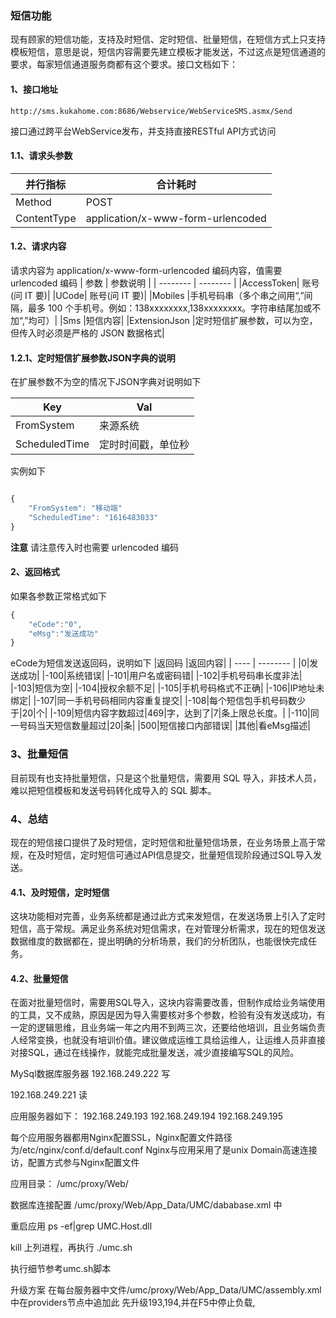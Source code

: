 
### 短信功能

现有顾家的短信功能，支持及时短信、定时短信、批量短信，在短信方式上只支持模板短信，意思是说，短信内容需要先建立模板才能发送，不过这点是短信通道的要求，每家短信通道服务商都有这个要求。接口文档如下：

#### 1、接口地址

```
http://sms.kukahome.com:8686/Webservice/WebServiceSMS.asmx/Send
```

接口通过跨平台WebService发布，并支持直接RESTful API方式访问
 

#### 1.1、请求头参数

| 并行指标 | 合计耗时     |  
| -------- | ------------ |
| Method | POST |  
| ContentType | application/x-www-form-urlencoded |

#### 1.2、请求内容

请求内容为 application/x-www-form-urlencoded 编码内容，值需要 urlencoded 编码
| 参数 | 参数说明 |
| -------- | -------- |
|AccessToken| 账号(问 IT 要)|
|UCode| 账号(问 IT 要)|
|Mobiles |手机号码串（多个串之间用“,”间隔，最多 100 个手机号。例如：138xxxxxxxx,138xxxxxxxx。字符串结尾加或不加“,”均可）|
|Sms |短信内容|
|ExtensionJson |定时短信扩展参数，可以为空，但传入时必须是严格的 JSON 数据格式|

#### 1.2.1、定时短信扩展参数JSON字典的说明

在扩展参数不为空的情况下JSON字典对说明如下

| Key | Val |
| ---- | -------- |
|FromSystem| 来源系统|
|ScheduledTime| 定时时间戳，单位秒|
实例如下

``` javascript

{
    "FromSystem": "移动端"
    "ScheduledTime": "1616483033"
}
```

**注意** 请注意传入时也需要 urlencoded 编码

#### 2、返回格式

如果各参数正常格式如下

```javascript
{
    "eCode":"0",
    "eMsg":"发送成功"
}

```

eCode为短信发送返回码，说明如下
|返回码 |返回内容|
| ---- | -------- |
|0|发送成功|
|-100|系统错误|
|-101|用户名或密码错|
|-102|手机号码串长度非法|
|-103|短信为空|
|-104|授权余额不足|
|-105|手机号码格式不正确|
|-106|IP地址未绑定|
|-107|同一手机号码相同内容重复提交|
|-108|每个短信包手机号码数少于|20|个|
|-109|短信内容字数超过|469|字，达到了|7|条上限总长度。|
|-110|同一号码当天短信数量超过|20|条|
|500|短信接口内部错误|
|其他|看eMsg描述|

### 3、批量短信

目前现有也支持批量短信，只是这个批量短信，需要用 SQL 导入，非技术人员，难以把短信模板和发送号码转化成导入的 SQL 脚本。 

### 4、总结

现在的短信接口提供了及时短信，定时短信和批量短信场景，在业务场景上高于常规，在及时短信，定时短信可通过API信息提交，批量短信现阶段通过SQL导入发送。

#### 4.1、及时短信，定时短信

这块功能相对完善，业务系统都是通过此方式来发短信，在发送场景上引入了定时短信，高于常规。满足业务系统对短信需求，在对管理分析需求，现在的短信发送数据维度的数据都在，提出明确的分析场景，我们的分析团队，也能很快完成任务。


#### 4.2、批量短信

 在面对批量短信时，需要用SQL导入，这块内容需要改善，但制作成给业务端使用的工具，又不成熟，原因是因为导入需要核对多个参数，检验有没有发送成功，有一定的逻辑思维，且业务端一年之内用不到两三次，还要给他培训，且业务端负责人经常变换，也就没有培训价值。建议做成运维工具给运维人，让运维人员非直接对接SQL，通过在线操作，就能完成批量发送，减少直接编写SQL的风险。

MySql数据库服务器
192.168.249.222 写

192.168.249.221 读

应用服务器如下：
192.168.249.193
192.168.249.194
192.168.249.195

每个应用服务器都用Nginx配置SSL，Nginx配置文件路径 为/etc/nginx/conf.d/default.conf
Nginx与应用采用了是unix Domain高速连接访，配置方式参与Nginx配置文件

应用目录： /umc/proxy/Web/

数据库连接配置
/umc/proxy/Web/App_Data/UMC/dababase.xml 中


重启应用
ps -ef|grep UMC.Host.dll

kill 上列进程，再执行
./umc.sh

执行细节参考umc.sh脚本


升级方案
在每台服务器中文件/umc/proxy/Web/App_Data/UMC/assembly.xml中在providers节点中追加此<add name="Log" type="sql" database="Log" table="UMC_Log" IP="Address" Key="Site" Username="Username" Duration="Duration" Time="Time" Status="Status" UserAgent="UserAgent" Context="Account" Referrer="Referrer" Server="Server" Attachment="Attachment"/>
先升级193,194,并在F5中停止负载,




